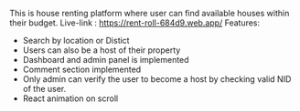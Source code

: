 This is house renting platform where user can find available houses within their budget.
Live-link : https://rent-roll-684d9.web.app/
Features:
* Search by location or Distict
* Users can also be a host of their property
* Dashboard and admin panel is implemented
* Comment section implemented
* Only admin can verify the user to become a host by checking valid NID of the user.
* React animation on scroll
